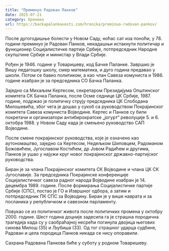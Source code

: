 ```yaml
---
title: "Преминуо Радован Панков"
date: 2025-07-21
category: Хроника
url: https://backapalankavesti.com/hronika/preminuo-radovan-pankov/
---
```


После дугогодишње болести у Новом Саду, ноћас сат иза поноћи, у 78. години преминуо је Радован Панков, некадашњи истакнути политичар и функционер Социјалистичке партије Србије, потпредседник Народне скупштине Србије и министар у Влади Србије.

Рођен је 1946. године у Товаришеву, код Бачке Паланке. Завршио је Вишу педагошку школу, смер математика, и дуго година предавао у школи. Потом се бавио политиком, а као члан Савеза комуниста и 1986. године изабран је за председника СО Бачка Паланка.

Заједно са Михаљем Кертесом, секретаром Президијума Општинског комитета СК Бачка Паланка, после Осме ​​седнице ЦК Србије, 1987. године, подржао је политичку струју председника ЦК Слободана Милошевића, због чега је дошао у сукоб са руководством Покрајинског комитета Савеза комуниста Војводине. Кертес и Панков су били покретачи и организатори антибирократске „јогурт“ револуције 5. и 6. октобра 1988. у Новом Саду када је смењено руководство САП Војводине.

После смене покрајинског руководства, које је означено као аутономаштво, заједно са Кертесом, Недељком Шиповцем, Радоманом Божовићем, Југославом Костићем, др Јовом Радићем и другима, Панков је ушао у најужи круг новог покрајинског државно-партијског руководства.

Биран је за члана Покрајинског комитета СК Војводине и члана ЦК СК Југославије. За председника Покрајинске конференције Социјалистичког савеза радног народа Војводине изабран је 14. децембра 1989. године. После формирања Социјалистичке партије Србије (СПС), постао је ГО и Извршног одбора, а затим и потпредседник ПК СПС за Војводину. Биран је у више наврата и за посланика у републичком и савезном парламенту.

Повукао се из политичког живота после политичких промена у октобру 2000. године. Шест година доцније задесила га је страшна породична трагедија када су у саобраћајној несрећи погинула двојица његових синова Милош (35) и Љубиша (33). Од тог страшног ударца судбине, Радован и цела породица Панков никада се нису опоравили.

Сахрана Радована Панкова биће у суботу у родном Товаришеву.
